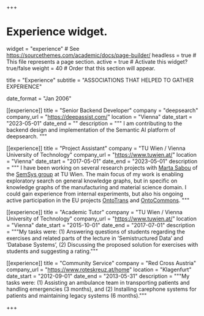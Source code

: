 +++
# Experience widget.
widget = "experience"  # See https://sourcethemes.com/academic/docs/page-builder/
headless = true  # This file represents a page section.
active = true  # Activate this widget? true/false
weight = 40  # Order that this section will appear.

title = "Experience"
subtitle = "ASSOCIATIONS THAT HELPED TO GATHER EXPERIENCE"

date_format = "Jan 2006"

[[experience]]
  title = "Senior Backend Developer"
  company = "deepsearch"
  company_url = "https://deepassist.com/"
  location = "Vienna"
  date_start = "2023-05-01"
  date_end = ""
  description = """
I am contributing to the backend design and implementation of the Semantic AI platform of deepsearch.
  """

[[experience]]
  title = "Project Assistant"
  company = "TU Wien / Vienna University of Technology"
  company_url = "https://www.tuwien.at/"
  location = "Vienna"
  date_start = "2017-05-01"
  date_end = "2023-05-01"
  description = """
I have been working on several research projects with [Marta Sabou](https://martasabou.wordpress.com/) of the 
[SemSys group](http://semsys.ifs.tuwien.ac.at/) at TU Wien. The main focus of my work is enabling exploratory
search on general knowledge graphs, but in specific on knowledge graphs of the manufacturing and material science
domain. I could gain experience from internal experiments, but also his ongoing active participation in the EU
projects [OntoTrans](https://ontotrans.eu/) and [OntoCommons](https://ontocommons.eu/).
  """

[[experience]]
  title = "Academic Tutor"
  company = "TU Wien / Vienna University of Technology"
  company_url = "https://www.tuwien.at/"
  location = "Vienna"
  date_start = "2015-10-01"
  date_end = "2017-07-01"
  description = """My tasks were: (1) Answering questions of students regarding the exercises and related parts of the lecture in
’Semistructured Data’ and ’Database Systems’, (2) Discussing the proposed solution for exercises with students and suggesting a rating."""

[[experience]]
  title = "Community Service"
  company = "Red Cross Austria"
  company_url = "https://www.roteskreuz.at/home"
  location = "Klagenfurt"
  date_start = "2012-09-01"
  date_end = "2013-05-31"
  description = """My tasks were: (1) Assisting an ambulance team in transporting patients and handling emergencies (3 months),
  and (2) Installing carephone systems for patients and maintaining legacy systems (6 months)."""

+++
